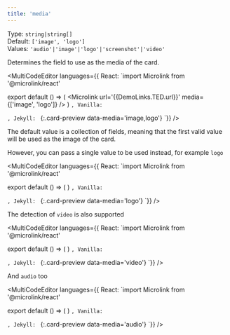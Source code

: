 ```yaml
---
title: 'media'
--- 
```


Type: `string|string[]`<br/>
Default: `['image', 'logo']`<br/>
Values: `'audio'|'image'|'logo'|'screenshot'|'video'`

Determines the field to use as the media of the card.

<MultiCodeEditor languages={{
  React: `import Microlink from '@microlink/react' 
  
export default () => (
  <Microlink
    url='{{DemoLinks.TED.url}}'
    media={['image', 'logo']}
  />
)
`, Vanilla: `
<script>
  document.addEventListener('DOMContentLoaded', function (event) {
    microlink('a', { media: ['image', 'logo'] })
  })
</script>
`, Jekyll: `
[]({{DemoLinks.TED.url}}){:.card-preview data-media='image,logo'}
`}} 
/>

The default value is a collection of fields, meaning that the first valid value will be used as the image of the card.

<Microlink url='{{DemoLinks.TED.url}}' />

However, you can pass a single value to be used instead, for example `logo`

<MultiCodeEditor languages={{
  React: `import Microlink from '@microlink/react' 
  
export default () => (
  <Microlink
    url='{{DemoLinks.TED.url}}'
    media='logo'
  />
)
`, Vanilla: `
<script>
  document.addEventListener('DOMContentLoaded', function (event) {
    microlink('a', { media: 'logo' })
  })
</script>
`, Jekyll: `
[]({{DemoLinks.TED.url}}){:.card-preview data-media='logo'}
`}} 
/>

<Microlink url='{{DemoLinks.TED.url}}' media='logo'/>

The detection of `video` is also supported

<MultiCodeEditor languages={{
  React: `import Microlink from '@microlink/react' 
  
export default () => (
  <Microlink
    url='{{DemoLinks.Instagram.url}}'
    media='video'
  />
)
`, Vanilla: `
<script>
  document.addEventListener('DOMContentLoaded', function (event) {
    microlink('a', { media: 'video' })
  })
</script>
`, Jekyll: `
[]({{DemoLinks.Instagram.url}}){:.card-preview data-media='video'}
`}} 
/>

<Microlink url='{{DemoLinks.Instagram.url}}' media='video'/>

And `audio` too

<MultiCodeEditor languages={{
  React: `import Microlink from '@microlink/react' 
  
export default () => (
  <Microlink
    url='https://open.spotify.com/track/1W2919zs8SBCLTrOB1ftQT?si=4PcqgjH5RlWCvB5q4ukdnw'
    media='audio'
  />
)
`, Vanilla: `
<script>
  document.addEventListener('DOMContentLoaded', function (event) {
    microlink('a', { media: 'audio' })
  })
</script>
`, Jekyll: `
[](https://open.spotify.com/track/1W2919zs8SBCLTrOB1ftQT?si=4PcqgjH5RlWCvB5q4ukdnw){:.card-preview data-media='audio'}
`}} 
/>

<Microlink url='https://open.spotify.com/track/1W2919zs8SBCLTrOB1ftQT?si=4PcqgjH5RlWCvB5q4ukdnw' media='audio'/>
